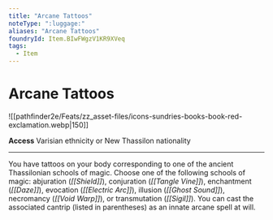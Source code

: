 ```yaml
---
title: "Arcane Tattoos"
noteType: ":luggage:"
aliases: "Arcane Tattoos"
foundryId: Item.BIwFWgzV1KR9XVeq
tags:
  - Item
---
```


# Arcane Tattoos
![[pathfinder2e/Feats/zz_asset-files/icons-sundries-books-book-red-exclamation.webp|150]]

**Access** Varisian ethnicity or New Thassilon nationality

* * *

You have tattoos on your body corresponding to one of the ancient Thassilonian schools of magic. Choose one of the following schools of magic: abjuration (_[[Shield]]_), conjuration (_[[Tangle Vine]]_), enchantment (_[[Daze]]_), evocation (_[[Electric Arc]]_), illusion (_[[Ghost Sound]]_), necromancy (_[[Void Warp]]_), or transmutation (_[[Sigil]]_). You can cast the associated cantrip (listed in parentheses) as an innate arcane spell at will.
